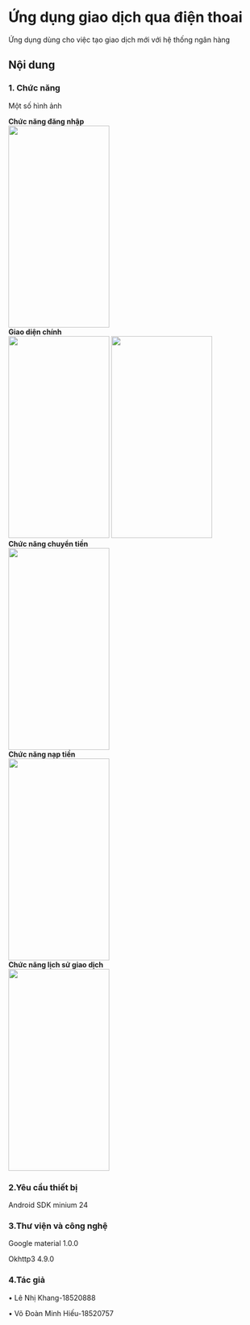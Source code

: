 # Ứng dụng giao dịch qua điện thoai
Ứng dụng dùng cho việc tạo giao dịch mới với hệ thống ngân hàng
## Nội dung
### 1. Chức năng

Một số hình ảnh

**Chức năng đăng nhập**
</br>
<image src="https://user-images.githubusercontent.com/58738862/105871340-c92d9500-602b-11eb-8044-f5301735403d.png" width="200" height="400"/>
</br>
**Giao diện chính**
</br> 
<image src="https://user-images.githubusercontent.com/58738862/105871478-ee220800-602b-11eb-90e9-cc4ebb062a10.png" width="200" height="400"/>
<image src="https://user-images.githubusercontent.com/58738862/105871495-f24e2580-602b-11eb-9dcf-4c1ce748346f.png" width="200" height="400"/>
</br>
**Chức năng chuyển tiền** 
</br>
<image src="https://user-images.githubusercontent.com/58738862/105872388-f2025a00-602c-11eb-8bd6-87c17e6fa9e0.png" width="200" height="400"/>
</br>
**Chức năng nạp tiền**
</br>
<image src="https://user-images.githubusercontent.com/58738862/105871509-f5e1ac80-602b-11eb-97b2-5562bf4e27bc.png" width="200" height="400"/>
</br>
**Chức năng lịch sử giao dịch**
</br>
<image src="https://user-images.githubusercontent.com/58738862/105871527-f9753380-602b-11eb-8f9e-d25e3820b1db.png" width="200" height="400"/>
</br>
### 2.Yêu cầu thiết bị
Android SDK minium 24


### 3.Thư viện và công nghệ

Google material 1.0.0 

Okhttp3 4.9.0 </br>

### 4.Tác giả
•	Lê Nhị Khang-18520888

•	Võ Đoàn Minh Hiếu-18520757

